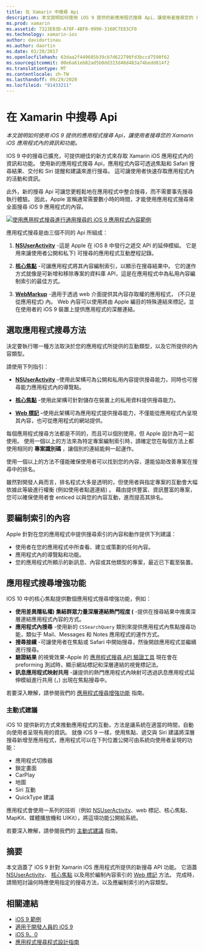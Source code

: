 ```yaml
---
title: 在 Xamarin 中搜尋 Api
description: 本文說明如何使用 iOS 9 提供的新應用程式搜尋 Api，讓使用者搜尋您的 Xamarin iOS 應用程式內的資訊和功能。
ms.prod: xamarin
ms.assetid: 7323EB3D-A78F-4BF0-9990-3160C7E83CF0
ms.technology: xamarin-ios
author: davidortinau
ms.author: daortin
ms.date: 03/20/2017
ms.openlocfilehash: 63daa2f449685b39cb7d622790fd3bccd7590f62
ms.sourcegitcommit: 00e6a61eb82ad5b0dd323d48d483a74bedd814f2
ms.translationtype: MT
ms.contentlocale: zh-TW
ms.lasthandoff: 09/29/2020
ms.locfileid: "91433211"
---
```

# <a name="search-apis-in-xamarinios"></a>在 Xamarin 中搜尋 Api

_本文說明如何使用 iOS 9 提供的應用程式搜尋 Api，讓使用者搜尋您的 Xamarin iOS 應用程式內的資訊和功能。_

IOS 9 中的搜尋已擴充，可提供絕佳的新方式來存取 Xamarin iOS 應用程式內的資訊和功能。 使用新的應用程式搜尋 Api，應用程式內容可透過焦點和 Safari 搜尋結果、交付和 Siri 提醒和建議來進行搜尋。 這可讓使用者快速存取應用程式內的活動和資訊。

此外，新的搜尋 Api 可讓您更輕鬆地在應用程式中整合搜尋，而不需要事先搜尋執行體驗。 因此，Apple 宣稱通常需要數小時的時間，才能使用應用程式搜尋來全面搜尋 iOS 9 應用程式的內容。

[![使用應用程式搜尋進行通用搜尋的 iOS 9 應用程式內容範例](images/intro01.png)](images/intro01.png#lightbox)

應用程式搜尋是由三個不同的 Api 所組成：

1. [**NSUserActivity**](nsuseractivity.md) -這是 Apple 在 iOS 8 中發行之遞交 API 的延伸模組。 它是用來讓使用者公開和私下) 可搜尋的應用程式互動歷程記錄。

2. [**核心焦點**](corespotlight.md) -可讓應用程式將其內容編制索引，以顯示在搜尋結果中。 它的運作方式就像是可新增和移除專案的資料庫 API，這是在應用程式中為私用內容編制索引的最佳方式。

3. [**WebMarkup**](web-markup.md) -適用于透過 web 介面提供其內容存取權的應用程式， (不只是從應用程式) 內。 Web 內容可以使用將由 Apple 編目的特殊連結來標記，並在使用者的 iOS 9 裝置上提供應用程式的深層連結。

## <a name="selecting-an-app-search-approach"></a>選取應用程式搜尋方法

決定要執行哪一種方法取決於您的應用程式所提供的互動類型，以及它所提供的內容類型。

請使用下列指引：

- [**NSUserActivity**](nsuseractivity.md) –使用此架構可為公開和私用內容提供搜尋能力，同時也可搜尋能力應用程式內的導覽點。

- [**核心焦點**](corespotlight.md) -使用此架構可針對儲存在裝置上的私用資料提供搜尋能力。

- [**Web 標記**](web-markup.md) –使用此架構可為應用程式提供搜尋能力，不僅能從應用程式內呈現其內容，也可從應用程式的網站提供。

每個應用程式搜尋方法都是不同的，而且可以個別使用，但 Apple 設計為可一起使用。 使用一個以上的方法來為特定專案編制索引時，請確定您在每個方法上都使用相同的 **專案識別碼** ，讓個別的連結能夠一起運作。

使用一個以上的方法不僅能確保使用者可以找到您的內容，還能協助改善專案在搜尋中的排名。

雖然對開發人員而言，排名程式大多是透明的，但使用者與指定專案的互動會大幅依據此等級進行權衡 (例如使用者點選連結) 。
藉由提供豐富、資訊豐富的專案，您可以確保使用者會 enticed 以與您的內容互動，進而提高其排名。

## <a name="what-content-to-index"></a>要編制索引的內容

Apple 針對在您的應用程式中提供搜尋索引的內容和動作提供下列建議：

- 使用者在您的應用程式中所查看、建立或策劃的任何內容。
- 應用程式內的導覽點和功能。
- 您的應用程式所顯示的新訊息、內容或其他類型的專案，最近已下載至裝置。

## <a name="app-search-enhancements"></a>應用程式搜尋增強功能

IOS 10 中的核心焦點提供數個應用程式搜尋增強功能，例如：

- **使用差異隱私權) 集結群眾力量深層連結熱門程度 (** -提供在搜尋結果中推廣深層連結應用程式內容的方式。
- **應用程式內搜尋** -使用新的 `CSSearchQuery` 類別來提供應用程式內焦點搜尋功能，類似于 Mail、Messages 和 Notes 應用程式的運作方式。
- **搜尋接續** -可讓使用者在焦點或 Safari 中開始搜尋，然後開啟應用程式並繼續進行搜尋。
- **驗證結果** 的視覺效果-Apple 的 [應用程式搜尋 API 驗證工具](https://search.developer.apple.com/appsearch-validation-tool) 現在會在 preforming 測試時，顯示網站標記和深層連結的視覺標記法。
- **訊息應用程式映射共用** -讓提供的熱門應用程式內映射可透過訊息應用程式延伸模組進行共用 (，) 出現在焦點搜尋中。

若要深入瞭解，請參閱我們的 [應用程式搜尋增強功能](~/ios/platform/search/app-search-enhancements.md) 指南。

### <a name="proactive-suggestions"></a>主動式建議

iOS 10 提供新的方式來推動應用程式的互動，方法是讓系統在適當的時間，自動向使用者呈現有用的資訊。 就像 iOS 9 一樣，使用焦點、遞交與 Siri 建議將深層搜尋新增至應用程式，應用程式可以在下列位置公開可由系統向使用者呈現的功能：

- 應用程式切換器
- 鎖定畫面
- CarPlay
- 地圖
- Siri 互動
- QuickType 建議 

應用程式會使用一系列的技術（例如 [NSUserActivity](xref:Foundation.NSUserActivity)、web 標記、核心焦點、MapKit、媒體播放機和 UIKit），將這項功能公開給系統。

若要深入瞭解，請參閱我們的 [主動式建議](~/ios/platform/search/proactive-suggestions.md) 指南。

## <a name="summary"></a>摘要

本文涵蓋了 iOS 9 針對 Xamarin iOS 應用程式所提供的新搜尋 API 功能。 它涵蓋 [NSUserActivity](nsuseractivity.md)、 [核心焦點](corespotlight.md) 以及用於編制內容索引的 [Web 標記](web-markup.md) 方法。 完成時，請簡短討論何時應使用指定的搜尋方法，以及應編制索引的內容類型。

## <a name="related-links"></a>相關連結

- [iOS 9 範例](/samples/browse/?products=xamarin&term=Xamarin.iOS%2biOS9)
- [適用于開發人員的 iOS 9](https://developer.apple.com/ios/pre-release/)
- [iOS 9。0](https://developer.apple.com/library/prerelease/ios/releasenotes/General/WhatsNewIniOS/Articles/iOS9.html)
- [應用程式搜尋程式設計指南](https://developer.apple.com/library/prerelease/ios/documentation/General/Conceptual/AppSearch/index.html#//apple_ref/doc/uid/TP40016308)
